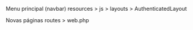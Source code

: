 Menu principal (navbar)
resources > js > layouts > AuthenticatedLayout

Novas páginas
routes > web.php

